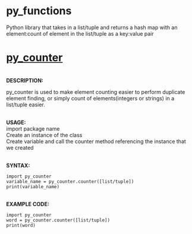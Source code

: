 # py_functions
Python library that takes in a list/tuple and returns a hash map with an element:count of element in the list/tuple as a key:value pair

<h1><a href="/">py_counter</a></h1>

<br><b>DESCRIPTION:</b><br>
<p>
py_counter is used to make element counting easier to perform duplicate element finding, or simply count of elements(integers or strings) in a list/tuple easier.
</p>


<br><b>USAGE:</b><br>
import package name <br>
Create an instance of the class <br>
Create variable and call the counter method referencing the instance that we created <br>

<br><b>SYNTAX:</b><br>
```
import py_counter
variable_name = py_counter.counter([list/tuple])
print(variable_name)
```

<br><b>EXAMPLE CODE:</b><br>
  
```
import py_counter
word = py_counter.counter([list/tuple])
print(word)
```
